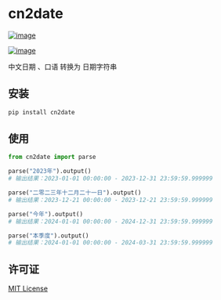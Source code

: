 # cn2date

[![image](https://img.shields.io/pypi/v/cn2date.svg)](https://pypi.python.org/pypi/cn2date)
<!-- [![image](https://img.shields.io/pypi/pyversions/cn2date.svg)](https://pypi.python.org/pypi/cn2date) -->
[![image](https://img.shields.io/pypi/l/cn2date.svg)](https://github.com/drawmoon/cn2date/blob/main/LICENSE)

中文日期 、口语 转换为 日期字符串

## 安装

```bash
pip install cn2date
```

## 使用

```python
from cn2date import parse

parse("2023年").output()
# 输出结果：2023-01-01 00:00:00 - 2023-12-31 23:59:59.999999

parse("二零二三年十二月二十一日").output()
# 输出结果：2023-12-21 00:00:00 - 2023-12-21 23:59:59.999999

parse("今年").output()
# 输出结果：2024-01-01 00:00:00 - 2024-12-31 23:59:59.999999

parse("本季度").output()
# 输出结果：2024-01-01 00:00:00 - 2024-03-31 23:59:59.999999
```

## 许可证

[MIT License](LICENSE)
